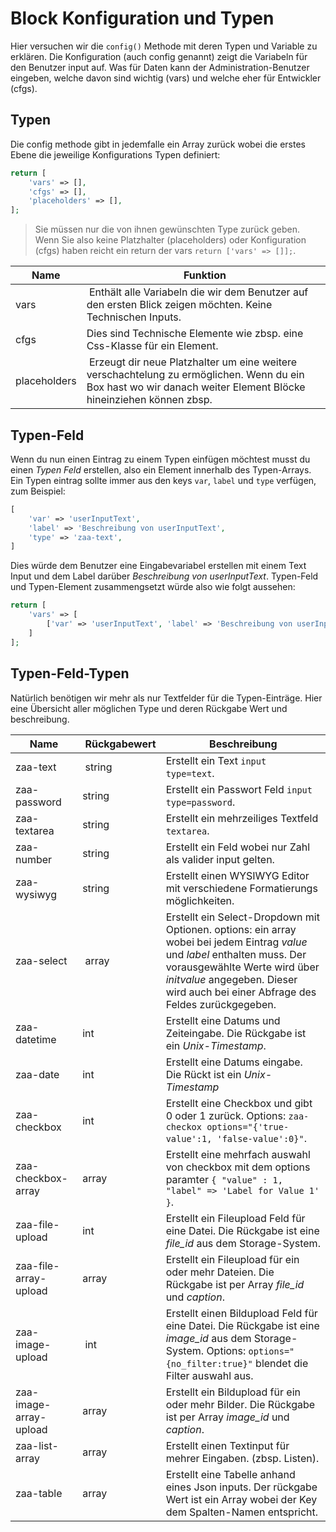 Block Konfiguration und Typen
=============================
Hier versuchen wir die `config()` Methode mit deren Typen und Variable zu erklären. Die Konfiguration (auch config genannt) zeigt die Variabeln für den Benutzer input auf. Was für Daten kann der Administration-Benutzer eingeben, welche davon sind wichtig (vars) und welche eher für Entwickler (cfgs).

Typen
-----
Die config methode gibt in jedemfalle ein Array zurück wobei die erstes Ebene die jeweilige Konfigurations Typen definiert:

```php
return [
    'vars' => [],
    'cfgs' => [],
    'placeholders' => [],
];
```

> Sie müssen nur die von ihnen gewünschten Type zurück geben. Wenn Sie also keine Platzhalter (placeholders) oder Konfiguration (cfgs) haben reicht ein return der vars `return ['vars' => []];`.

| Name | Funktion
| ---- | --------
| vars | Enthält alle Variabeln die wir dem Benutzer auf den ersten Blick zeigen möchten. Keine Technischen Inputs.
| cfgs | Dies sind Technische Elemente wie zbsp. eine Css-Klasse für ein Element.
| placeholders | Erzeugt dir neue Platzhalter um eine weitere verschachtelung zu ermöglichen. Wenn du ein Box hast wo wir danach weiter Element Blöcke hineinziehen können zbsp.

Typen-Feld
-------------
Wenn du nun einen Eintrag zu einem Typen einfügen möchtest musst du einen *Typen Feld* erstellen, also ein Element innerhalb des Typen-Arrays. Ein Typen eintrag sollte immer aus den keys `var`, `label` und `type` verfügen, zum Beispiel:

```php
[
    'var' => 'userInputText',
    'label' => 'Beschreibung von userInputText',
    'type' => 'zaa-text',
] 
```

Dies würde dem Benutzer eine Eingabevariabel erstellen mit einem Text Input und dem Label darüber *Beschreibung von userInputText*. Typen-Feld und Typen-Element zusammengsetzt würde also wie folgt aussehen:

```php
return [
    'vars' => [
        ['var' => 'userInputText', 'label' => 'Beschreibung von userInputText', 'type' => 'zaa-text']
    ]
];
```

Typen-Feld-Typen
------------------
Natürlich benötigen wir mehr als nur Textfelder für die Typen-Einträge. Hier eine Übersicht aller möglichen Type und deren Rückgabe Wert und beschreibung.

| Name                      | Rückgabewert  | Beschreibung 
| -----                     | ------------  | ----------------------------------
| zaa-text                  | string        | Erstellt ein Text `input type=text`. 
| zaa-password              | string        | Erstellt ein Passwort Feld `input type=password`. 
| zaa-textarea              | string        | Erstellt ein mehrzeiliges Textfeld `textarea`. 
| zaa-number                | string        | Erstellt ein Feld wobei nur Zahl als valider input gelten.
| zaa-wysiwyg               | string        | Erstellt einen WYSIWYG Editor mit verschiedene Formatierungs möglichkeiten. 
| zaa-select                | array         | Erstellt ein Select-Dropdown mit Optionen. options: ein array wobei bei jedem Eintrag *value* und *label* enthalten muss. Der vorausgewählte Werte wird über *initvalue* angegeben. Dieser wird auch bei einer Abfrage des Feldes zurückgegeben. 
| zaa-datetime              | int           | Erstellt eine Datums und Zeiteingabe. Die Rückgabe ist ein *Unix-Timestamp*.
| zaa-date                  | int           | Erstellt eine Datums eingabe. Die Rückt ist ein *Unix-Timestamp* 
| zaa-checkbox				| int			| Erstellt eine Checkbox und gibt 0 oder 1 zurück. Options: `zaa-checkox options="{'true-value':1, 'false-value':0}"`.
| zaa-checkbox-array        | array         | Erstellt eine mehrfach auswahl von checkbox mit dem options paramter `{ "value" : 1, "label" => 'Label for Value 1' }`.
| zaa-file-upload           | int           | Erstellt ein Fileupload Feld für eine Datei. Die Rückgabe ist eine *file_id* aus dem Storage-System.
| zaa-file-array-upload     | array         | Erstellt ein Fileupload für ein oder mehr Dateien. Die Rückgabe ist per Array *file_id* und *caption*.
| zaa-image-upload          | int           | Erstellt einen Bildupload Feld für eine Datei. Die Rückgabe ist eine *image_id* aus dem Storage-System. Options: `options="{no_filter:true}"` blendet die Filter auswahl aus.
| zaa-image-array-upload    | array         | Erstellt ein Bildupload für ein oder mehr Bilder. Die Rückgabe ist per Array *image_id* und *caption*. 
| zaa-list-array            | array         | Erstellt einen Textinput für mehrer Eingaben. (zbsp. Listen).
| zaa-table					| array			| Erstellt eine Tabelle anhand eines Json inputs. Der rückgabe Wert ist ein Array wobei der Key dem Spalten-Namen entspricht.
